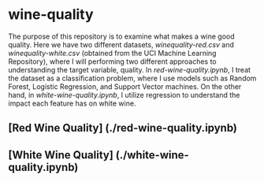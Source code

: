 # wine-quality

The purpose of this repository is to examine what makes a wine good quality. Here we have two different datasets, *winequality-red.csv* and *winequality-white.csv* (obtained from the UCI Machine Learning Repository), where I will performing two different approaches to understanding the target variable, quality. In *red-wine-quality.ipynb*, I treat the dataset as a classification problem, where I use models such as Random Forest, Logistic Regression, and Support Vector machines. On the other hand, in *white-wine-quality.ipynb*, I utilize regression to understand the impact each feature has on white wine.

## [Red Wine Quality] (./red-wine-quality.ipynb)
## [White Wine Quality] (./white-wine-quality.ipynb)
